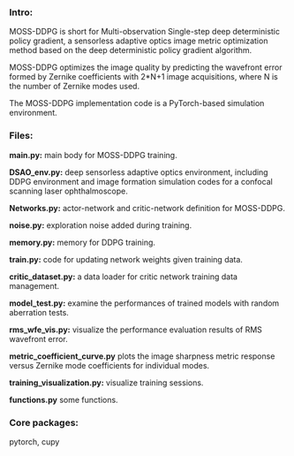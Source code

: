 ### Intro:
MOSS-DDPG is short for Multi-observation Single-step deep deterministic policy gradient, a sensorless adaptive optics image metric optimization method based on the deep deterministic policy gradient algorithm.

MOSS-DDPG optimizes the image quality by predicting the wavefront error formed by Zernike coefficients with 2*N+1 image acquisitions, where N is the number of Zernike modes used.

The MOSS-DDPG implementation code is a PyTorch-based simulation environment.

### Files:

**main.py:** main body for MOSS-DDPG training. 

**DSAO_env.py:** deep sensorless adaptive optics environment, including DDPG environment and image formation simulation codes for a confocal scanning laser ophthalmoscope.

**Networks.py:** actor-network and critic-network definition for MOSS-DDPG.

**noise.py:** exploration noise added during training.

**memory.py:** memory for DDPG training.

**train.py:** code for updating network weights given training data.

**critic_dataset.py:** a data loader for critic network training data management.

**model_test.py:** examine the performances of trained models with random aberration tests.

**rms_wfe_vis.py:** visualize the performance evaluation results of RMS wavefront error.

**metric_coefficient_curve.py** plots the image sharpness metric response versus Zernike mode coefficients for individual modes.

**training_visualization.py:** visualize training sessions.

**functions.py** some functions.

### Core packages:
pytorch, cupy
